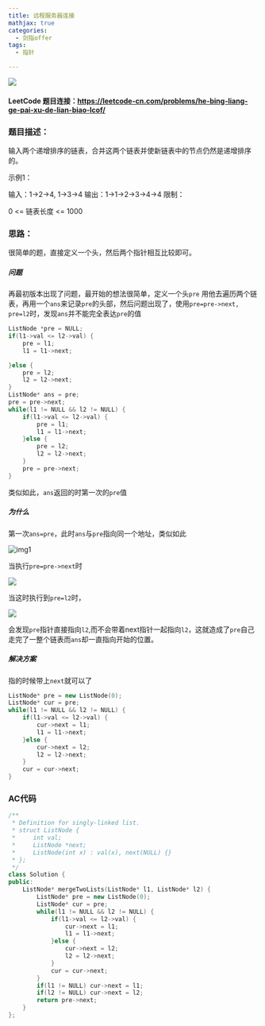 ```yaml
---
title: 远程服务器连接
mathjax: true
categories:
  - 剑指offer
tags:
  - 指针

---
```


<meta name = "referrer" content = "no-referrer" />

![](https://wx2.sinaimg.cn/mw690/0083TyOJly1gh8tcfep4pj30u01hcai7.jpg)

<!-- less -->

#### LeetCode 题目连接：https://leetcode-cn.com/problems/he-bing-liang-ge-pai-xu-de-lian-biao-lcof/

### 题目描述：

输入两个递增排序的链表，合并这两个链表并使新链表中的节点仍然是递增排序的。

示例1：

输入：1->2->4, 1->3->4
输出：1->1->2->3->4->4
限制：

0 <= 链表长度 <= 1000

### 思路：

很简单的题，直接定义一个头，然后两个指针相互比较即可。

##### 问题

再最初版本出现了问题，最开始的想法很简单，定义一个头`pre` 用他去遍历两个链表，再用一个`ans`来记录`pre`的头部，然后问题出现了，使用`pre=pre->next, pre=l2`时，发现`ans`并不能完全表达`pre`的值

```c++
ListNode *pre = NULL;
if(l1->val <= l2->val) {
    pre = l1;
    l1 = l1->next;

}else {
    pre = l2;
    l2 = l2->next;
}
ListNode* ans = pre;
pre = pre->next;
while(l1 != NULL && l2 != NULL) {
    if(l1->val <= l2->val) {
        pre = l1;
        l1 = l1->next;
    }else {
        pre = l2;
        l2 = l2->next;
    }
    pre = pre->next;
}           
```

类似如此，`ans`返回的时第一次的`pre`值

##### 为什么

第一次`ans=pre`，此时`ans`与`pre`指向同一个地址，类似如此

![img1](https://wx1.sinaimg.cn/mw690/0083TyOJly1gh8tv20gyfj318z0fsk80.jpg)

当执行`pre=pre->next`时

![](https://wx2.sinaimg.cn/mw690/0083TyOJly1gh8uasmxrlj31f90kptym.jpg)

当这时执行到`pre=l2`时，

![](https://wx1.sinaimg.cn/mw690/0083TyOJly1gh8uh21dv6j31dw0n5u0l.jpg)

会发现`pre`指针直接指向`l2`,而不会带着next指针一起指向`l2`，这就造成了`pre`自己走完了一整个链表而`ans`却一直指向开始的位置。

##### 解决方案

指的时候带上`next`就可以了

```c++
ListNode* pre = new ListNode(0);
ListNode* cur = pre;
while(l1 != NULL && l2 != NULL) {
    if(l1->val <= l2->val) {
        cur->next = l1;
        l1 = l1->next;
    }else {
        cur->next = l2;
        l2 = l2->next;
    }
    cur = cur->next;
}
```

### AC代码

```c++
/**
 * Definition for singly-linked list.
 * struct ListNode {
 *     int val;
 *     ListNode *next;
 *     ListNode(int x) : val(x), next(NULL) {}
 * };
 */
class Solution {
public:
    ListNode* mergeTwoLists(ListNode* l1, ListNode* l2) {
        ListNode* pre = new ListNode(0);
        ListNode* cur = pre;
        while(l1 != NULL && l2 != NULL) {
            if(l1->val <= l2->val) {
                cur->next = l1;
                l1 = l1->next;
            }else {
                cur->next = l2;
                l2 = l2->next;
            }
            cur = cur->next;
        }
        if(l1 != NULL) cur->next = l1;
        if(l2 != NULL) cur->next = l2;
        return pre->next;
    }
};
```

